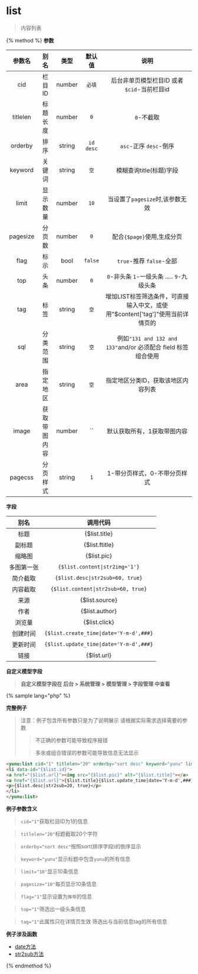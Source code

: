 # list

> 内容列表

{% method %}
**参数**

|参数名|别名|类型|默认值|说明|
|:----:|:--:|:--:|:----:|:--:|
|cid|栏目ID|number|`必填`|后台非单页模型栏目ID 或者 `$cid`-当前栏目id|
|titlelen|标题长度|number|`0`|`0`-不截取|
|orderby|排序|string|`id desc`|`asc`-正序 `desc`-倒序|
|keyword|关键词|string|`空`|模糊查询title(标题)字段|
|limit|显示数量|number|`10`|当设置了`pagesize`时,该参数无效|
|pagesize|分页数|number|`0`|配合`{$page}`使用,生成分页|
|flag|标示|bool|`false`|`true`-推荐 `false`-全部|
|top|头条|number|`0`|`0`-非头条 `1`-一级头条 ..... `9`-九级头条|
|tag|标签|string|`空`|增加LIST标签筛选条件，可直接输入中文，或使用"$content['tag']"使用当前详情页的|
|sql|分类范围|string|`空`|例如`"131 and 132 and 133"`and/or 必须配合 field 标签组合使用|
|area|指定地区|string|`空`|指定地区分类ID，获取该地区内容列表|
|image|获取带图内容|number|``| 默认获取所有，1获取带图内容|
|pagecss|分页样式|string|`1`| 1-带分页样式，0-不带分页样式|

**字段**

|别名|调用代码|
|:--:|:--:|
|标题|{$list.title}|
|副标题|{$list.ftitle}|
|缩略图|{$list.pic}|
|多图第一张|`{$list.content\|str2img='1'}`|
|简介截取|`{$list.desc\|str2sub=60, true}`|
|内容截取|`{$list.content\|str2sub=60, true}`|
|来源|{$list.source}|
|作者|{$list.author}|
|浏览量|{$list.click}|
|创建时间|`{$list.create_time\|date='Y-m-d',###}`|
|更新时间|`{$list.update_time\|date='Y-m-d',###}`|
|链接|{$list.url}|

**自定义模型字段**
>**自定义模型字段在 后台 > 系统管理 > 模型管理 > 字段管理 中查看**

{% sample lang="php" %}

**完整例子**

> 注意：例子包含所有参数只是为了说明展示 请根据实际需求选择需要的参数
>
>>不正确的参数可能导致程序报错
>
>>多余或组合错误的参数可能导致信息无法显示

```html
<yunu:list cid="1" titlelen="20" orderby="sort desc" keyword="yunu" limit="10" pagesize="10" flag="1" top="1" tag="1">
<li data-id="{$list.id}">
<a href="{$list.url}"><img src="{$list.pic}" alt="{$list.title}"></a>
<a href="{$list.url}">{$list.title}{$list.update_time|date='Y-m-d',###}</a>
<p>{$list.desc|str2sub=20, true}</p>
</li>
</yunu:list>
```

**例子参数含义**

>`cid="1"`获取栏目ID为1的信息

>`titlelen="20"`标题截取20个字符

>`orderby="sort desc"`按照sort(排序字段)的倒序显示

>`keyword="yunu"`显示标题中包含`yunu`的所有信息

>`limit="10"`显示10条信息

>`pagesize="10"`每页显示10条信息

>`flag="1"`显示设置为`推荐`的信息

>`top="1"`筛选出一级头条信息

>`tag="1"`此属性只在详情页生效 筛选出与当前信息tag的所有信息

**例子涉及函数**

* [date方法](/taglib/function.md#date)
* [str2sub方法](/taglib/function.md#str2sub)

{% endmethod %}
